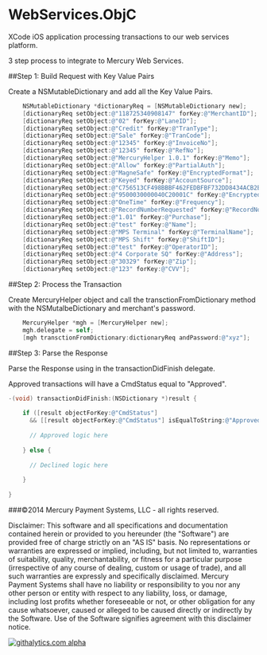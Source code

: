 WebServices.ObjC
====================

XCode iOS application processing transactions to our web services platform.

3 step process to integrate to Mercury Web Services.

##Step 1: Build Request with Key Value Pairs
  
Create a NSMutableDictionary and add all the Key Value Pairs.
  
```Objective-C
    NSMutableDictionary *dictionaryReq = [NSMutableDictionary new];
    [dictionaryReq setObject:@"118725340908147" forKey:@"MerchantID"];
    [dictionaryReq setObject:@"02" forKey:@"LaneID"];
    [dictionaryReq setObject:@"Credit" forKey:@"TranType"];
    [dictionaryReq setObject:@"Sale" forKey:@"TranCode"];
    [dictionaryReq setObject:@"12345" forKey:@"InvoiceNo"];
    [dictionaryReq setObject:@"12345" forKey:@"RefNo"];
    [dictionaryReq setObject:@"MercuryHelper 1.0.1" forKey:@"Memo"];
    [dictionaryReq setObject:@"Allow" forKey:@"PartialAuth"];
    [dictionaryReq setObject:@"MagneSafe" forKey:@"EncryptedFormat"];
    [dictionaryReq setObject:@"Keyed" forKey:@"AccountSource"];
    [dictionaryReq setObject:@"C756513CF498BBBF462FEDBFBF732DD8434ACB2B28325D0C7323204F639AC68FFD2769B49020E0CD" forKey:@"EncryptedBlock"];
    [dictionaryReq setObject:@"9500030000040C20001C" forKey:@"EncryptedKey"];
    [dictionaryReq setObject:@"OneTime" forKey:@"Frequency"];
    [dictionaryReq setObject:@"RecordNumberRequested" forKey:@"RecordNo"];
    [dictionaryReq setObject:@"1.01" forKey:@"Purchase"];
    [dictionaryReq setObject:@"test" forKey:@"Name"];
    [dictionaryReq setObject:@"MPS Terminal" forKey:@"TerminalName"];
    [dictionaryReq setObject:@"MPS Shift" forKey:@"ShiftID"];
    [dictionaryReq setObject:@"test" forKey:@"OperatorID"];
    [dictionaryReq setObject:@"4 Corporate SQ" forKey:@"Address"];
    [dictionaryReq setObject:@"30329" forKey:@"Zip"];
    [dictionaryReq setObject:@"123" forKey:@"CVV"];
```
  
##Step 2: Process the Transaction

Create MercuryHelper object and call the transctionFromDictionary method with the NSMutalbeDictionary and merchant's password.

```Objective-C
    MercuryHelper *mgh = [MercuryHelper new];
    mgh.delegate = self;
    [mgh transctionFromDictionary:dictionaryReq andPassword:@"xyz"];
```

##Step 3: Parse the Response

Parse the Response using in the transactionDidFinish delegate.

Approved transactions will have a CmdStatus equal to "Approved".

```Objective-C
-(void) transactionDidFinish:(NSDictionary *)result {
    
    if ([result objectForKey:@"CmdStatus"]
      && [[result objectForKey:@"CmdStatus"] isEqualToString:@"Approved"]) {
      
      // Approved logic here
      
    } else {
      
      // Declined logic here
      
    }
    
}
```

###©2014 Mercury Payment Systems, LLC - all rights reserved.

Disclaimer:
This software and all specifications and documentation contained herein or provided to you hereunder (the "Software") are provided free of charge strictly on an "AS IS" basis. No representations or warranties are expressed or implied, including, but not limited to, warranties of suitability, quality, merchantability, or fitness for a particular purpose (irrespective of any course of dealing, custom or usage of trade), and all such warranties are expressly and specifically disclaimed. Mercury Payment Systems shall have no liability or responsibility to you nor any other person or entity with respect to any liability, loss, or damage, including lost profits whether foreseeable or not, or other obligation for any cause whatsoever, caused or alleged to be caused directly or indirectly by the Software. Use of the Software signifies agreement with this disclaimer notice.

[![githalytics.com alpha](https://cruel-carlota.pagodabox.com/f9d77bf35b914a1523691cf383fc3cac "githalytics.com")](http://githalytics.com/MercuryPay/WebServices.ObjC)
